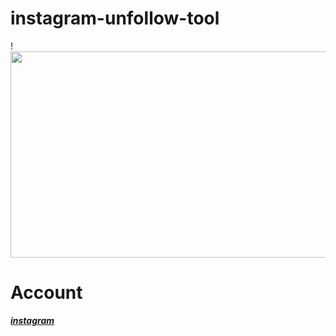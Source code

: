 # instagram-unfollow-tool
!<img src="https://e.top4top.io/p_2325yjz8y1.png" width="782" height="330" />
# Account
[***instagram***](https://www.instagram.com/hwpq/)
